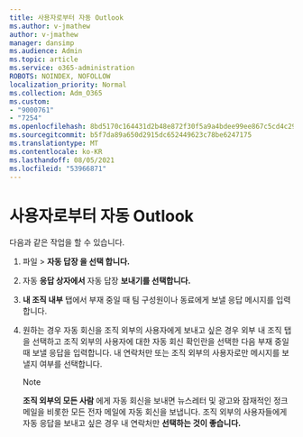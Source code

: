 ```yaml
---
title: 사용자로부터 자동 Outlook
ms.author: v-jmathew
author: v-jmathew
manager: dansimp
ms.audience: Admin
ms.topic: article
ms.service: o365-administration
ROBOTS: NOINDEX, NOFOLLOW
localization_priority: Normal
ms.collection: Adm_O365
ms.custom:
- "9000761"
- "7254"
ms.openlocfilehash: 8bd5170c164431d2b48e872f30f5a9a4bdee99ee867c5cd4c290f4abf1bc35ca
ms.sourcegitcommit: b5f7da89a650d2915dc652449623c78be6247175
ms.translationtype: MT
ms.contentlocale: ko-KR
ms.lasthandoff: 08/05/2021
ms.locfileid: "53966871"
---
```

# <a name="send-automatic-replies-from-outlook"></a>사용자로부터 자동 Outlook

다음과 같은 작업을 할 수 있습니다.

1. 파일   >  **자동 답장 을 선택 합니다.**
2. 자동 **응답 상자에서** 자동 답장 **보내기를 선택합니다.**
3. **내 조직 내부** 탭에서 부재 중일 때 팀 구성원이나 동료에게 보낼 응답 메시지를 입력합니다.
4. 원하는 경우 자동 회신을 조직 외부의 사용자에게 보내고 싶은 경우  외부 내 조직  탭을 선택하고 조직 외부의 사용자에 대한 자동 회신 확인란을 선택한 다음 부재 중일 때 보낼 응답을 입력합니다. 내 연락처만 또는 조직  외부의 사용자로만  메시지를 보낼지 여부를 선택합니다.

    > [!NOTE]
    > **조직 외부의 모든 사람** 에게 자동 회신을 보내면 뉴스레터 및 광고와 잠재적인 정크 메일을 비롯한 모든 전자 메일에 자동 회신을 보냅니다. 조직 외부의 사용자들에게 자동 응답을 보내고 싶은 경우 내 연락처만 **선택하는 것이 좋습니다.**
